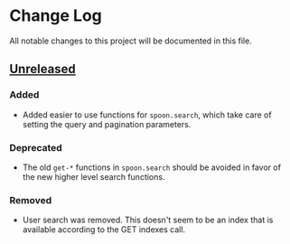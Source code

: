 # Change Log
All notable changes to this project will be documented in this file.

## [Unreleased]
### Added
- Added easier to use functions for `spoon.search`, which take care of setting
  the query and pagination parameters.
### Deprecated
- The old `get-*` functions in `spoon.search` should be avoided in favor of the
  new higher level search functions.
### Removed
- User search was removed. This doesn't seem to be an index that is available
  according to the GET indexes call.

[Unreleased]: https://github.com/johnbellone/spoon/compare/v0.3.1...HEAD 
